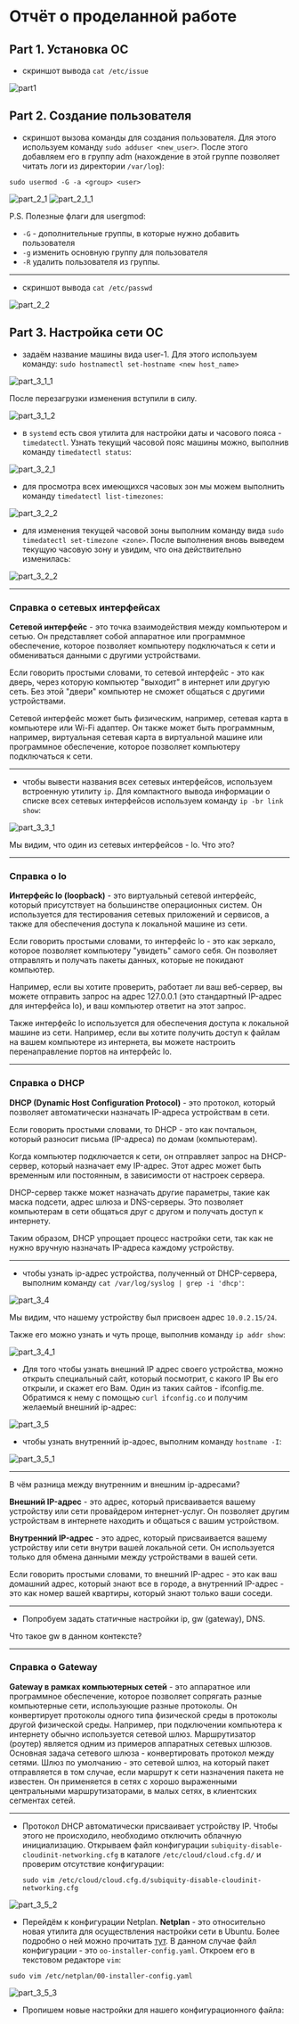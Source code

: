# Отчёт о проделанной работе


## Part 1. Установка ОС

- скриншот вывода ```cat /etc/issue```

![part1](screenshots/part1.png)


## Part 2. Создание пользователя

- скриншот вызова команды для создания пользователя. Для этого используем команду ```sudo adduser <new_user>```.
 После этого добавляем его в группу adm (нахождение в этой группе позволяет читать логи из директории ```/var/log```):
 ```
 sudo usermod -G -a <group> <user>
 ```

![part_2_1](screenshots/part2_1.png)
![part_2_1_1](screenshots/part_2_1_1.png)

P.S.
Полезные флаги для usergmod:

- ```-G``` - дополнительные группы, в которые нужно добавить пользователя
- ```-g``` изменить основную группу для пользователя
- ```-R``` удалить пользователя из группы.
-----

- скриншот вывода ```cat /etc/passwd```

![part_2_2](screenshots/part2_2.png)


## Part 3. Настройка сети ОС

- задаём название машины вида user-1. Для этого используем команду:
 ```sudo hostnamectl set-hostname <new host_name>```

![part_3_1_1](screenshots/part_3_1_1.png)

После перезагрузки изменения вступили в силу.

![part_3_1_2](screenshots/part_3_1_2.png)

- в ```systemd``` есть своя утилита для настройки даты и часового пояса - ```timedatectl```. 
Узнать текущий часовой пояс машины можно, выполнив команду ```timedatectl status```:

![part_3_2_1](screenshots/part_3_2_1.png)

- для просмотра всех имеющихся часовых зон мы можем выполнить команду ```timedatectl list-timezones```:

![part_3_2_2](screenshots/part_3_2_2.png)


- для изменения текущей часовой зоны выполним команду вида ```sudo timedatectl set-timezone <zone>```. После выполнения вновь выведем текущую часовую зону и увидим, что она действительно изменилась:

![part_3_2_2](screenshots/part_3_2_3.png)

----

### Справка о сетевых интерфейсах

**Сетевой интерфейс** - это точка взаимодействия между компьютером и сетью. Он представляет собой аппаратное или программное обеспечение, которое позволяет компьютеру подключаться к сети и обмениваться данными с другими устройствами.

Если говорить простыми словами, то сетевой интерфейс - это как дверь, через которую компьютер "выходит" в интернет или другую сеть. Без этой "двери" компьютер не сможет общаться с другими устройствами.

Сетевой интерфейс может быть физическим, например, сетевая карта в компьютере или Wi-Fi адаптер. Он также может быть программным, например, виртуальная сетевая карта в виртуальной машине или программное обеспечение, которое позволяет компьютеру подключаться к сети.


----


- чтобы вывести названия всех сетевых интерфейсов, используем встроенную утилиту ```ip```. Для компактного вывода информации о списке всех сетевых интерфейсов используем команду ```ip -br link show```:

![part_3_3_1](screenshots/part_3_3_1.png)

Мы видим, что один из сетевых интерфейсов - lo. Что это?


----
### Справка о lo

**Интерфейс lo (loopback)** - это виртуальный сетевой интерфейс, который присутствует на большинстве операционных систем. Он используется для тестирования сетевых приложений и сервисов, а также для обеспечения доступа к локальной машине из сети.

Если говорить простыми словами, то интерфейс lo - это как зеркало, которое позволяет компьютеру "увидеть" самого себя. Он позволяет отправлять и получать пакеты данных, которые не покидают компьютер.

Например, если вы хотите проверить, работает ли ваш веб-сервер, вы можете отправить запрос на адрес 127.0.0.1 (это стандартный IP-адрес для интерфейса lo), и ваш компьютер ответит на этот запрос.

Также интерфейс lo используется для обеспечения доступа к локальной машине из сети. Например, если вы хотите получить доступ к файлам на вашем компьютере из интернета, вы можете настроить перенаправление портов на интерфейс lo.


----

### Справка о DHCP
**DHCP (Dynamic Host Configuration Protocol)** - это протокол, который позволяет автоматически назначать IP-адреса устройствам в сети. 

Если говорить простыми словами, то DHCP - это как почтальон, который разносит письма (IP-адреса) по домам (компьютерам). 

Когда компьютер подключается к сети, он отправляет запрос на DHCP-сервер, который назначает ему IP-адрес. Этот адрес может быть временным или постоянным, в зависимости от настроек сервера. 

DHCP-сервер также может назначать другие параметры, такие как маска подсети, адрес шлюза и DNS-серверы. Это позволяет компьютерам в сети общаться друг с другом и получать доступ к интернету.

Таким образом, DHCP упрощает процесс настройки сети, так как не нужно вручную назначать IP-адреса каждому устройству.

----


- чтобы узнать ip-адрес устройства, полученный от DHCP-сервера, выполним команду ```cat /var/log/syslog | grep -i 'dhcp'```:


![part_3_4](screenshots/part_3_4.png)


Мы видим, что нашему устройству был присвоен адрес ```10.0.2.15/24```.

Также его можно узнать и чуть проще, выполнив команду ```ip addr show```:

![part_3_4_1](screenshots/part_3_4_1.png)



- Для того чтобы узнать внешний IP адрес cвоего устройства, можно открыть специальный сайт, который посмотрит, с какого IP Вы его открыли, и скажет его Вам. Один из таких сайтов - ifconfig.me. Обратимся к нему с помощью ```curl ifconfig.co``` и получим желаемый внешний ip-адрес:


![part_3_5](screenshots/part_3_5.png)


- чтобы узнать внутренний ip-адоес, выполним команду ```hostname -I```:

![part_3_5_1](screenshots/part_3_5_1.png)


----

В чём разница между внутренним и внешним ip-адресами?

**Внешний IP-адрес** - это адрес, который присваивается вашему устройству или сети провайдером интернет-услуг. Он позволяет другим устройствам в интернете находить и общаться с вашим устройством.

**Внутренний IP-адрес** - это адрес, который присваивается вашему устройству или сети внутри вашей локальной сети. Он используется только для обмена данными между устройствами в вашей сети.

Если говорить простыми словами, то внешний IP-адрес - это как ваш домашний адрес, который знают все в городе, а внутренний IP-адрес - это как номер вашей квартиры, который знают только ваши соседи.

----


- Попробуем задать статичные настройки ip, gw (gateway), DNS.

Что такое gw в данном контексте?

----
### Справка о Gateway


**Gateway в рамках компьютерных сетей** - это аппаратное или программное обеспечение, которое позволяет сопрягать разные компьютерные сети, использующие разные протоколы. Он конвертирует протоколы одного типа физической среды в протоколы другой физической среды. Например, при подключении компьютера к интернету обычно используется сетевой шлюз. Маршрутизатор (роутер) является одним из примеров аппаратных сетевых шлюзов. Основная задача сетевого шлюза - конвертировать протокол между сетями. Шлюз по умолчанию - это сетевой шлюз, на который пакет отправляется в том случае, если маршрут к сети назначения пакета не известен. Он применяется в сетях с хорошо выраженными центральными маршрутизаторами, в малых сетях, в клиентских сегментах сетей.‍

----


- Протокол DHCP автоматически присваивает устройству IP. Чтобы этого не происходило, необходимо отключить облачную инициализацию. Открываем файл конфигурации ```subiquity-disable-cloudinit-networking.cfg``` в каталоге ```/etc/cloud/cloud.cfg.d/``` и проверим отсутствие конфигурации:

  ```sudo vim /etc/cloud/cloud.cfg.d/subiquity-disable-cloudinit-networking.cfg```


![part_3_5_2](screenshots/part_3_5_2.png)


- Перейдём к конфигурации Netplan. **Netplan** - это относительно новая утилита для осуществления настройки сети в Ubuntu. Более подробно о ней можно прочитать [тут](https://habr.com/ru/articles/448400/ "статья на хабре"). В данном случае файл конфигурации - это ```oo-installer-config.yaml```. Откроем его в текстовом редакторе ```vim```:

```sudo vim /etc/netplan/00-installer-config.yaml```

![part_3_5_3](screenshots/part_3_5_3.png)

- Пропишем новые настройки для нашего конфигурационного файла:


